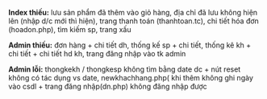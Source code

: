 **Index thiếu:**  lưu sản phẩm đã thêm vào giỏ hàng, 
        địa chỉ đã lưu không hiện lên (nhập d/c mới thì hiện), 
        trang thanh toán (thanhtoan.tc), 
        chi tiết hóa đơn (hoadon.php),
        tìm kiếm sp, trang xấu
        
**Admin thiếu:** đơn hàng + chi tiết dh,
             thống kế sp + chi tiết,
             thống kê kh + chi tiết + chi tiết hd kh,
             trang đăng nhập vào tk admin

**Admin lỗi:** thongkekh / thongkesp không tìm bằng date dc + nút reset không có tác dụng vs date,
newkhachhang.php( khi thêm không ghi ngày vào csdl + trang đăng nhập(dn.php) không đăng nhập được 


            
            
